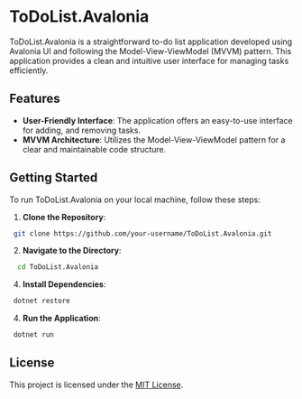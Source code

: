 # ToDoList.Avalonia

ToDoList.Avalonia is a straightforward to-do list application developed using Avalonia UI and following the Model-View-ViewModel (MVVM) pattern. This application provides a clean and intuitive user interface for managing tasks efficiently.

## Features

- **User-Friendly Interface**: The application offers an easy-to-use interface for adding, and removing tasks.
- **MVVM Architecture**: Utilizes the Model-View-ViewModel pattern for a clear and maintainable code structure.

## Getting Started

To run ToDoList.Avalonia on your local machine, follow these steps:

1. **Clone the Repository**:
  ```bash
   git clone https://github.com/your-username/ToDoList.Avalonia.git
   ```
2. **Navigate to the Directory**:
 ```bash
   cd ToDoList.Avalonia
   ```
4. **Install Dependencies**:
  ```bash
   dotnet restore
   ```
4. **Run the Application**:
  ```bash
   dotnet run
   ```

## License
This project is licensed under the [MIT License](https://choosealicense.com/licenses/mit/).
